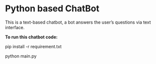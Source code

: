 # Python based ChatBot

This is a text-based chatbot, a bot answers the user’s questions via text interface.

**To run this chatbot code:**
 
 pip install -r requirement.txt
 
 python main.py
